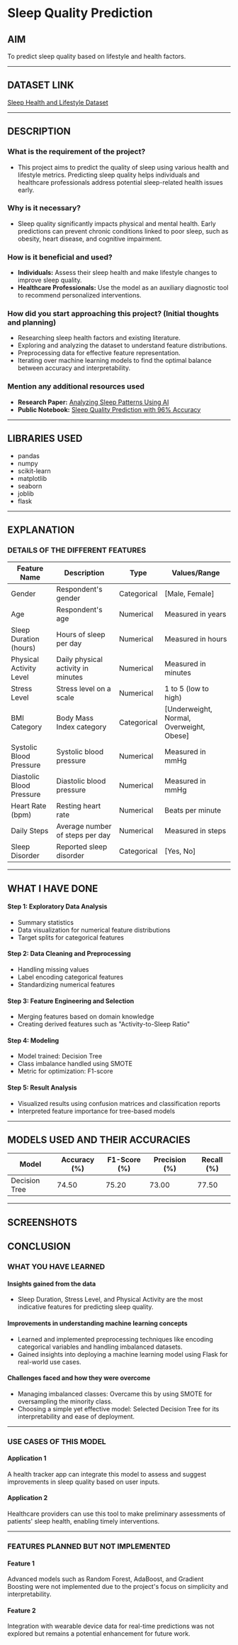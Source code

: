 <h1>Sleep Quality Prediction</h1>

<h2>AIM</h2>
<p>To predict sleep quality based on lifestyle and health factors.</p>

---

<h2>DATASET LINK</h2>
<p>
    <a href="https://www.kaggle.com/datasets/uom190346a/sleep-health-and-lifestyle-dataset">
        Sleep Health and Lifestyle Dataset
    </a>
</p>

---

<h2>DESCRIPTION</h2>

<h3>What is the requirement of the project?</h3>
<ul>
    <li>This project aims to predict the quality of sleep using various health and lifestyle metrics. Predicting sleep quality helps individuals and healthcare professionals address potential sleep-related health issues early.</li>
</ul>

<h3>Why is it necessary?</h3>
<ul>
    <li>Sleep quality significantly impacts physical and mental health. Early predictions can prevent chronic conditions linked to poor sleep, such as obesity, heart disease, and cognitive impairment.</li>
</ul>

<h3>How is it beneficial and used?</h3>
<ul>
    <li><strong>Individuals:</strong> Assess their sleep health and make lifestyle changes to improve sleep quality.</li>
    <li><strong>Healthcare Professionals:</strong> Use the model as an auxiliary diagnostic tool to recommend personalized interventions.</li>
</ul>

<h3>How did you start approaching this project? (Initial thoughts and planning)</h3>
<ul>
    <li>Researching sleep health factors and existing literature.</li>
    <li>Exploring and analyzing the dataset to understand feature distributions.</li>
    <li>Preprocessing data for effective feature representation.</li>
    <li>Iterating over machine learning models to find the optimal balance between accuracy and interpretability.</li>
</ul>

<h3>Mention any additional resources used</h3>
<ul>
    <li><strong>Research Paper:</strong> <a href="https://www.researchgate.net/publication/355188118_Long_Short_Term_Memory-based_Models_for_Sleep_Quality_Prediction_from_Wearable_Device_Time_Series_Data">Analyzing Sleep Patterns Using AI</a></li>
    <li><strong>Public Notebook:</strong> <a href="https://www.kaggle.com/code/alexandermk04/sleep-quality-prediction-with-96-accuracy/notebook">Sleep Quality Prediction with 96% Accuracy</a></li>
</ul>

---

<h2>LIBRARIES USED</h2>
<ul>
    <li>pandas</li>
    <li>numpy</li>
    <li>scikit-learn</li>
    <li>matplotlib</li>
    <li>seaborn</li>
    <li>joblib</li>
    <li>flask</li>
</ul>

---

<h2>EXPLANATION</h2>

<h3>DETAILS OF THE DIFFERENT FEATURES</h3>

<table>
    <thead>
        <tr>
            <th>Feature Name</th>
            <th>Description</th>
            <th>Type</th>
            <th>Values/Range</th>
        </tr>
    </thead>
    <tbody>
        <tr>
            <td>Gender</td>
            <td>Respondent's gender</td>
            <td>Categorical</td>
            <td>[Male, Female]</td>
        </tr>
        <tr>
            <td>Age</td>
            <td>Respondent's age</td>
            <td>Numerical</td>
            <td>Measured in years</td>
        </tr>
        <tr>
            <td>Sleep Duration (hours)</td>
            <td>Hours of sleep per day</td>
            <td>Numerical</td>
            <td>Measured in hours</td>
        </tr>
        <tr>
            <td>Physical Activity Level</td>
            <td>Daily physical activity in minutes</td>
            <td>Numerical</td>
            <td>Measured in minutes</td>
        </tr>
        <tr>
            <td>Stress Level</td>
            <td>Stress level on a scale</td>
            <td>Numerical</td>
            <td>1 to 5 (low to high)</td>
        </tr>
        <tr>
            <td>BMI Category</td>
            <td>Body Mass Index category</td>
            <td>Categorical</td>
            <td>[Underweight, Normal, Overweight, Obese]</td>
        </tr>
        <tr>
            <td>Systolic Blood Pressure</td>
            <td>Systolic blood pressure</td>
            <td>Numerical</td>
            <td>Measured in mmHg</td>
        </tr>
        <tr>
            <td>Diastolic Blood Pressure</td>
            <td>Diastolic blood pressure</td>
            <td>Numerical</td>
            <td>Measured in mmHg</td>
        </tr>
        <tr>
            <td>Heart Rate (bpm)</td>
            <td>Resting heart rate</td>
            <td>Numerical</td>
            <td>Beats per minute</td>
        </tr>
        <tr>
            <td>Daily Steps</td>
            <td>Average number of steps per day</td>
            <td>Numerical</td>
            <td>Measured in steps</td>
        </tr>
        <tr>
            <td>Sleep Disorder</td>
            <td>Reported sleep disorder</td>
            <td>Categorical</td>
            <td>[Yes, No]</td>
        </tr>
    </tbody>
</table>

---

<h2>WHAT I HAVE DONE</h2>

<h4>Step 1: Exploratory Data Analysis</h4>
<ul>
    <li>Summary statistics</li>
    <li>Data visualization for numerical feature distributions</li>
    <li>Target splits for categorical features</li>
</ul>

<h4>Step 2: Data Cleaning and Preprocessing</h4>
<ul>
    <li>Handling missing values</li>
    <li>Label encoding categorical features</li>
    <li>Standardizing numerical features</li>
</ul>

<h4>Step 3: Feature Engineering and Selection</h4>
<ul>
    <li>Merging features based on domain knowledge</li>
    <li>Creating derived features such as "Activity-to-Sleep Ratio"</li>
</ul>

<h4>Step 4: Modeling</h4>
<ul>
    <li>Model trained: Decision Tree</li>
    <li>Class imbalance handled using SMOTE</li>
    <li>Metric for optimization: F1-score</li>
</ul>

<h4>Step 5: Result Analysis</h4>
<ul>
    <li>Visualized results using confusion matrices and classification reports</li>
    <li>Interpreted feature importance for tree-based models</li>
</ul>

---

<h2>MODELS USED AND THEIR ACCURACIES</h2>

<table>
    <thead>
        <tr>
            <th>Model</th>
            <th>Accuracy (%)</th>
            <th>F1-Score (%)</th>
            <th>Precision (%)</th>
            <th>Recall (%)</th>
        </tr>
    </thead>
    <tbody>
        <tr>
            <td>Decision Tree</td>
            <td>74.50</td>
            <td>75.20</td>
            <td>73.00</td>
            <td>77.50</td>
        </tr>
    </tbody>
</table>

---
<h2>SCREENSHOTS</h2>


<h2>CONCLUSION</h2>

<h3>WHAT YOU HAVE LEARNED</h3>

<div>
    <h4>Insights gained from the data</h4>
    <ul>
        <li>Sleep Duration, Stress Level, and Physical Activity are the most indicative features for predicting sleep quality.</li>
    </ul>
</div>

<div>
    <h4>Improvements in understanding machine learning concepts</h4>
    <ul>
        <li>Learned and implemented preprocessing techniques like encoding categorical variables and handling imbalanced datasets.</li>
        <li>Gained insights into deploying a machine learning model using Flask for real-world use cases.</li>
    </ul>
</div>

<div>
    <h4>Challenges faced and how they were overcome</h4>
    <ul>
        <li>Managing imbalanced classes: Overcame this by using SMOTE for oversampling the minority class.</li>
        <li>Choosing a simple yet effective model: Selected Decision Tree for its interpretability and ease of deployment.</li>
    </ul>
</div>

---

<h3>USE CASES OF THIS MODEL</h3>

<div>
    <h4>Application 1</h4>
    <p>
        A health tracker app can integrate this model to assess and suggest improvements in sleep quality based on user inputs.
    </p>
</div>

<div>
    <h4>Application 2</h4>
    <p>
        Healthcare providers can use this tool to make preliminary assessments of patients' sleep health, enabling timely interventions.
    </p>
</div>

---

<h3>FEATURES PLANNED BUT NOT IMPLEMENTED</h3>

<div>
    <h4>Feature 1</h4>
    <p>
        Advanced models such as Random Forest, AdaBoost, and Gradient Boosting were not implemented due to the project's focus on simplicity and interpretability.
    </p>
</div>

<div>
    <h4>Feature 2</h4>
    <p>
        Integration with wearable device data for real-time predictions was not explored but remains a potential enhancement for future work.
    </p>
</div>



